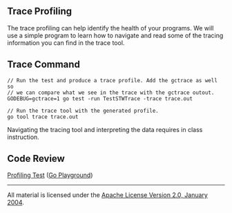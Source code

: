 ## Trace Profiling

The trace profiling can help identify the health of your programs. We will use a simple program to learn how to navigate and read some of the tracing information you can find in the trace tool.

## Trace Command

    // Run the test and produce a trace profile. Add the gctrace as well so
    // we can compare what we see in the trace with the gctrace outout.
    GODEBUG=gctrace=1 go test -run TestSTWTrace -trace trace.out

    // Run the trace tool with the generated profile.
    go tool trace trace.out

Navigating the tracing tool and interpreting the data requires in class instruction.

## Code Review
 
[Profiling Test](trace_test.go) ([Go Playground](https://play.golang.org/p/nmDRsb4Dhj))
___
All material is licensed under the [Apache License Version 2.0, January 2004](http://www.apache.org/licenses/LICENSE-2.0).
